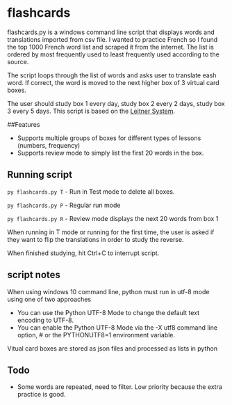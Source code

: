# flashcards

flashcards.py is a windows command line script that displays words and translations imported from csv file. I wanted to practice French so I found the top 1000 French word list and scraped it from the internet. The list is ordered by most frequently used to least frequently used according to the source.

The script loops through the list of words and asks user to translate eash word. If correct, the word is moved to the next higher box of 3 virtual card boxes.

The user should study box 1 every day, study box 2 every 2 days, study box 3 every 5 days. This script is based on the [Leitner System](https://en.wikipedia.org/wiki/Leitner_system).

##Features
* Supports multiple groups of boxes for different types of lessons (numbers, frequency)
* Supports review mode to simply list the first 20 words in the box.

## Running script
`py flashcards.py T` - Run in Test mode to delete all boxes.

`py flashcards.py P` - Regular run mode

`py flashcards.py R` - Review mode displays the next 20 words from box 1

When running in T mode or running for the first time, the user is asked if they want to flip the translations in order to study the reverse.

When finished studying, hit Ctrl+C to interrupt script.




## script notes
When using windows 10 command line, python must run in utf-8 mode using one of two approaches
* You can use the Python UTF-8 Mode to change the default text encoding to UTF-8.
* You can enable the Python UTF-8 Mode via the -X utf8 command line option, #   or the PYTHONUTF8=1 environment variable.

Vitual card boxes are stored as json files and processed as lists in python

## Todo
* Some words are repeated, need to filter. Low priority because the extra practice is good.


